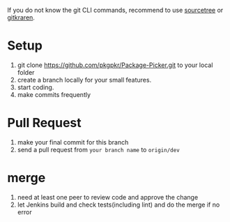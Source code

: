 If you do not know the git CLI commands, recommend to use [sourcetree](https://www.sourcetreeapp.com/) or [gitkraren](https://www.gitkraken.com/).

# Setup

1. git clone https://github.com/pkgpkr/Package-Picker.git to your local folder 
2. create a branch locally for your small features.
3. start coding.
4. make commits frequently 

# Pull Request 

1. make your final commit for this branch
2. send a pull request from `your branch name` to `origin/dev`

# merge

1. need at least one peer to review code and approve the change
2. let Jenkins build and check tests(including lint) and do the merge if no error

